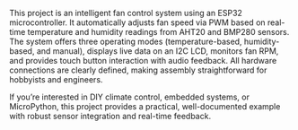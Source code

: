 This project is an intelligent fan control system using an ESP32 microcontroller. It automatically adjusts fan speed via PWM based on real-time temperature and humidity readings from AHT20 and BMP280 sensors. 
The system offers three operating modes (temperature-based, humidity-based, and manual), displays live data on an I2C LCD, monitors fan RPM, and provides touch button interaction with audio feedback. 
All hardware connections are clearly defined, making assembly straightforward for hobbyists and engineers.

If you’re interested in DIY climate control, embedded systems, or MicroPython, this project provides a practical, well-documented example with robust sensor integration and real-time feedback.
